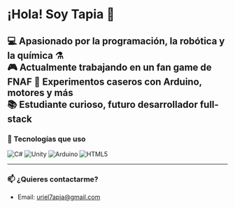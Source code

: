 # ¡Hola! Soy Tapia 👋

💻 Apasionado por la programación, la robótica y la química ⚗️  
🎮 Actualmente trabajando en un fan game de FNAF
🔧 Experimentos caseros con Arduino, motores y más  
📚 Estudiante curioso, futuro desarrollador full-stack
---

### 🧰 Tecnologías que uso

![C#](https://img.shields.io/badge/-C%23-239120?style=flat&logo=c-sharp&logoColor=white)
![Unity](https://img.shields.io/badge/-Unity-000000?style=flat&logo=unity&logoColor=white)
![Arduino](https://img.shields.io/badge/-Arduino-00979D?style=flat&logo=arduino&logoColor=white)
![HTML5](https://img.shields.io/badge/-HTML5-E34F26?style=flat&logo=html5&logoColor=white)

---

### 📫 ¿Quieres contactarme?
- Email: uriel7apia@gmail.com
